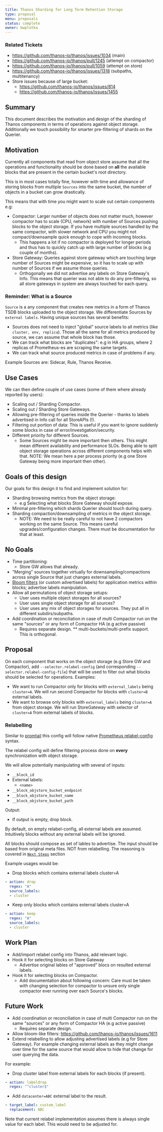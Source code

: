 ```yaml
---
title: Thanos Sharding for Long Term Retention Storage
type: proposal
menu: proposals
status: complete
owner: bwplotka
---
```


### Related Tickets

* https://github.com/thanos-io/thanos/issues/1034 (main)
* https://github.com/thanos-io/thanos/pull/1245 (attempt on compactor)
* https://github.com/thanos-io/thanos/pull/1059 (attempt on store)
* https://github.com/thanos-io/thanos/issues/1318 (subpaths, multitenancy)
* Store issues because of large bucket:
  * https://github.com/thanos-io/thanos/issues/814
  * https://github.com/thanos-io/thanos/issues/1455

## Summary

This document describes the motivation and design of the sharding of Thanos components in terms of operations against object storage.
Additionally we touch possibility for smarter pre-filtering of shards on the Querier.

## Motivation

Currently all components that read from object store assume that all the operations and functionality should be done based
on **all** the available blocks that are present in the certain bucket's root directory.

This is in most cases totally fine, however with time and allowance of storing blocks from multiple `Sources` into the same bucket,
the number of objects in a bucket can grow drastically.

This means that with time you might want to scale out certain components e.g:

* Compactor: Larger number of objects does not matter much, however compactor has to scale (CPU, network) with number of Sources pushing blocks to the object storage.
If you have multiple sources handled by the same compactor, with slower network and CPU you might not compact/downsample quick enough to cope with incoming blocks.
    * This happens a lot if no compactor is deployed for longer periods and thus has to quickly catch up with large number of blocks (e.g couple of months).
* Store Gateway: Queries against store gateway which are touching large number of Sources might be expensive, so it has to scale up with number of Sources if we assume those queries.
    * Orthogonally we did not advertise any labels on Store Gateway's Info. This means that querier was not able to do any pre-filtering, so all store gateways in system are always touched for each query.

### Reminder: What is a Source

`Source` is a any component that creates new metrics in a form of Thanos TSDB blocks uploaded to the object storage. We differentiate Sources by `external labels`.
Having unique sources has several benefits:

 * Sources does not need to inject "global" source labels to all metrics (like `cluster, env, replica`). Those all the same for all metrics produced by source, we can assume that whole block has those.
 * We can track what blocks are "duplicates": e.g in HA groups, where 2 replicas of Prometheus-es are scraping the same targets.
 * We can track what source produced metrics in case of problems if any.

Example Sources are: Sidecar, Rule, Thanos Receive.

## Use Cases

We can then define couple of use cases (some of them where already reported by users):

* Scaling out / Sharding Compactor.
* Scaling out / Sharding Store Gateways.
* Allowing pre-filtering of queries inside the Querier - thanks to labels advertised in Info call for all StoreAPIs (!).
* Filtering out portion of data: This is useful if you want to ignore suddenly some blocks in case of error/investigation/security.
* Different priority for different Sources.
    * Some Sources might be more important then others. This might mean different availability and performance SLOs.
    Being able to split object storage operations across different components helps with that. NOTE: We mean here a per process priority (e.g one Store Gateway being more important then other).

## Goals of this design

Our goals for this design it to find and implement solution for:

* Sharding browsing metrics from the object storage:
  * e.g Selecting what blocks Store Gateway should expose.
* Minimal pre-filtering which shards Querier should touch during query.
* Sharding compaction/downsampling of metrics in the object storage.
  * NOTE: We need to be really careful to not have 2 compactors working on the same Source.
  This means careful upgrades/configuration changes. There must be documentation for that at least.

## No Goals

* Time partitioning:
  * Store GW allows that already.
* "Merging" sources together virtually for downsampling/compactions across single Source that just changes external labels.
* [Bloom filters](https://github.com/thanos-io/thanos/issues/1611) (or custom advertised labels) for application metrics within blocks; advertise labels manipulation.
* Allow all permutations of object storage setups:
    * User uses multiple object storages for all sources?
    * User uses single object storage for all sources?
    * User uses any mix of object storages for sources. They put all in different subdirs/subpaths.
* Add coordination or reconciliation in case of multi Compactor run on the same "sources" or any form of Compactor HA (e.g active passive)
    * Requires separate design.
** multi-buckets/multi-prefix support. This is orthogonal.

## Proposal

On each component that works on the object storage (e.g Store GW and Compactor), add `--selector.relabel-config`
(and corresponding `--selector.relabel-config-file`) that will be used to filter out what blocks should be selected for operations. Examples:

* We want to run Compactor only for blocks with `external_labels` being `cluster=A`. We will run second Compactor for blocks with `cluster=B` external labels.
* We want to browse only blocks with `external_labels` being `cluster=A` from object storage. We will run StoreGateway with selector of `cluster=A` from external labels of blocks.

### Relabelling

Similar to [promtail](https://github.com/grafana/loki/blob/master/docs/clients/promtail/scraping.md#relabeling) this config will follow native
[Prometheus relabel-config](https://prometheus.io/docs/prometheus/latest/configuration/configuration/#relabel_config) syntax.

The relabel config will define filtering process done on **every** synchronization with object storage.

We will allow potentially manipulating with several of inputs:

* `__block_id`
* External labels:
  * `<name>`
* `__block_objstore_bucket_endpoint`
* `__block_objstore_bucket_name`
* `__block_objstore_bucket_path`

Output:

* If output is empty, drop block.

By default, on empty relabel-config, all external labels are assumed.
Intuitively blocks without any external labels will be ignored.

All blocks should compose as set of lables to advertise. The input should be based from original meta files. NOT from relabelling.
The reasoning is covered in [`Next Steps`](#Future-Work) section

Example usages would be:

* Drop blocks which contains external labels cluster=A

```yaml
- action: drop
  regex: "A"
  source_labels:
  - cluster
```

* Keep only blocks which contains external labels cluster=A
```yaml
- action: keep
  regex: "A"
  source_labels:
  - cluster
```

## Work Plan

* Add/import relabel config into Thanos, add relevant logic.
* Hook it for selecting blocks on Store Gateway
    * Advertise original lables of "approved" blocs on resulted external labels.
* Hook it for selecting blocks on Compactor.
    * Add documentation about following concern: Care must be taken with changing selection for compactor to unsure only single compactor ever running over each Source's blocks.

## Future Work

* Add coordination or reconciliation in case of multi Compactor run on the same "sources" or any form of Compactor HA (e.g active passive)
    * Requires separate design.
* Allow bloom-like filters: https://github.com/thanos-io/thanos/issues/1611
* Extend relabelling to allow adjusting advertised labels (e.g for Store Gateway). For example changing external labels as they might change over time for the same source that would allow to
hide that change for user querying the data.

For example:

* Drop cluster label from external labels for each blocks (if present).

```yaml
- action: labeldrop
  regex: "^cluster$"

```

* Add `datacenter=ABC` external label to the result.

```yaml
- target_label: custom_label
  replacement: ABC
```

Note that current relabel implementation assumes there is always single value for each label. This would need to be adjusted for.

